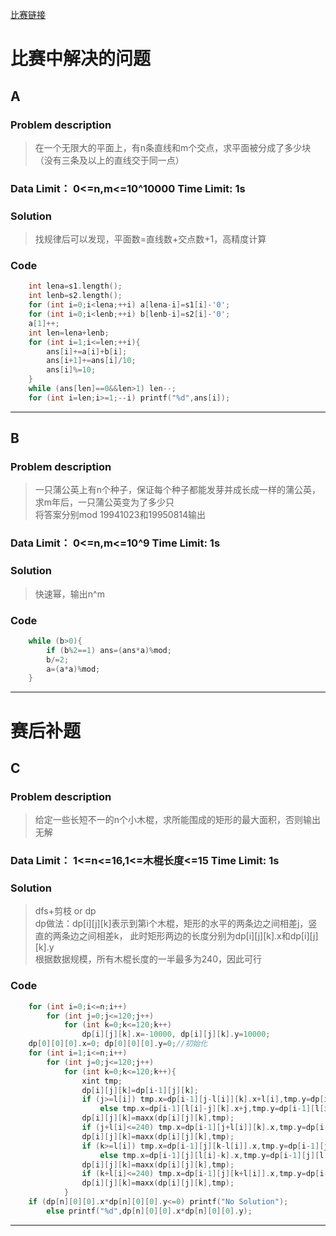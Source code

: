 [比赛链接](http://210.33.19.101/contest/753)

# 比赛中解决的问题
## A
### Problem description
> 在一个无限大的平面上，有n条直线和m个交点，求平面被分成了多少块  
（没有三条及以上的直线交于同一点）

### Data Limit： 0<=n,m<=10^10000 Time Limit: 1s
### Solution
> 找规律后可以发现，平面数=直线数+交点数+1，高精度计算

### Code
```cpp
	int lena=s1.length();
    int lenb=s2.length();
    for (int i=0;i<lena;++i) a[lena-i]=s1[i]-'0';
    for (int i=0;i<lenb;++i) b[lenb-i]=s2[i]-'0';
    a[1]++;
    int len=lena+lenb;
    for (int i=1;i<=len;++i){
        ans[i]+=a[i]+b[i];
        ans[i+1]+=ans[i]/10;
        ans[i]%=10;
    }
    while (ans[len]==0&&len>1) len--;
    for (int i=len;i>=1;--i) printf("%d",ans[i]);
```
*****


## B
### Problem description
> 一只蒲公英上有n个种子，保证每个种子都能发芽并成长成一样的蒲公英，求m年后，一只蒲公英变为了多少只  
将答案分别mod 19941023和19950814输出

### Data Limit： 0<=n,m<=10^9 Time Limit: 1s
### Solution
> 快速幂，输出n^m

### Code
```cpp
	while (b>0){
        if (b%2==1) ans=(ans*a)%mod;
        b/=2;
        a=(a*a)%mod;
    }
```
*****

# 赛后补题

## C
### Problem description
> 给定一些长短不一的n个小木棍，求所能围成的矩形的最大面积，否则输出无解

### Data Limit： 1<=n<=16,1<=木棍长度<=15 Time Limit: 1s
### Solution
> dfs+剪枝 or dp  
dp做法：dp[i][j][k]表示到第i个木棍，矩形的水平的两条边之间相差j，竖直的两条边之间相差k，
此时矩形两边的长度分别为dp[i][j][k].x和dp[i][j][k].y  
根据数据规模，所有木棍长度的一半最多为240，因此可行

### Code
```cpp
	for (int i=0;i<=n;i++)
		for (int j=0;j<=120;j++)
			for (int k=0;k<=120;k++)
				dp[i][j][k].x=-10000, dp[i][j][k].y=10000;
	dp[0][0][0].x=0; dp[0][0][0].y=0;//初始化
	for (int i=1;i<=n;i++)
		for (int j=0;j<=120;j++)
			for (int k=0;k<=120;k++){
				xint tmp;
				dp[i][j][k]=dp[i-1][j][k];
				if (j>=l[i]) tmp.x=dp[i-1][j-l[i]][k].x+l[i],tmp.y=dp[i-1][j-l[i]][k].y;
					else tmp.x=dp[i-1][l[i]-j][k].x+j,tmp.y=dp[i-1][l[i]-j][k].y;
				dp[i][j][k]=maxx(dp[i][j][k],tmp);
				if (j+l[i]<=240) tmp.x=dp[i-1][j+l[i]][k].x,tmp.y=dp[i-1][j+l[i]][k].y;
				dp[i][j][k]=maxx(dp[i][j][k],tmp);
				if (k>=l[i]) tmp.x=dp[i-1][j][k-l[i]].x,tmp.y=dp[i-1][j][k-l[i]].y+l[i];
					else tmp.x=dp[i-1][j][l[i]-k].x,tmp.y=dp[i-1][j][l[i]-k].y+k;
				dp[i][j][k]=maxx(dp[i][j][k],tmp);
				if (k+l[i]<=240) tmp.x=dp[i-1][j][k+l[i]].x,tmp.y=dp[i-1][j][k+l[i]].y;
				dp[i][j][k]=maxx(dp[i][j][k],tmp);
			}
	if (dp[n][0][0].x*dp[n][0][0].y<=0) printf("No Solution");
		else printf("%d",dp[n][0][0].x*dp[n][0][0].y);
```
*****
